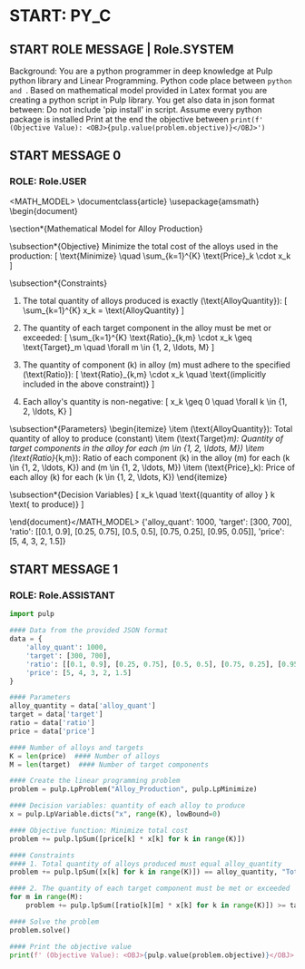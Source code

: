 # START: PY_C 
## START ROLE MESSAGE | Role.SYSTEM 
Background: You are a python programmer in deep knowledge at Pulp python library and Linear Programming. Python code place between ```python and ```. Based on mathematical model provided in Latex format you are creating a python script in Pulp library. You get also data in json format between: <DATA></DATA> Do not include 'pip install' in script. Assume every python package is installed Print at the end the objective between <OBJ></OBJ> `print(f' (Objective Value): <OBJ>{pulp.value(problem.objective)}</OBJ>')` 
## START MESSAGE 0 
### ROLE: Role.USER
<MATH_MODEL>
\documentclass{article}
\usepackage{amsmath}
\begin{document}

\section*{Mathematical Model for Alloy Production}

\subsection*{Objective}
Minimize the total cost of the alloys used in the production:
\[
\text{Minimize} \quad \sum_{k=1}^{K} \text{Price}_k \cdot x_k
\]

\subsection*{Constraints}
1. The total quantity of alloys produced is exactly \(\text{AlloyQuantity}\):
\[
\sum_{k=1}^{K} x_k = \text{AlloyQuantity}
\]

2. The quantity of each target component in the alloy must be met or exceeded:
\[
\sum_{k=1}^{K} \text{Ratio}_{k,m} \cdot x_k \geq \text{Target}_m \quad \forall m \in \{1, 2, \ldots, M\}
\]

3. The quantity of component \(k\) in alloy \(m\) must adhere to the specified \(\text{Ratio}\):
\[
\text{Ratio}_{k,m} \cdot x_k \quad \text{(implicitly included in the above constraint)}
\]

4. Each alloy's quantity is non-negative:
\[
x_k \geq 0 \quad \forall k \in \{1, 2, \ldots, K\}
\]

\subsection*{Parameters}
\begin{itemize}
    \item \(\text{AlloyQuantity}\): Total quantity of alloy to produce (constant)
    \item \(\text{Target}_m\): Quantity of target components in the alloy for each \(m \in \{1, 2, \ldots, M\}\)
    \item \(\text{Ratio}_{k,m}\): Ratio of each component \(k\) in the alloy \(m\) for each \(k \in \{1, 2, \ldots, K\}\) and \(m \in \{1, 2, \ldots, M\}\)
    \item \(\text{Price}_k\): Price of each alloy \(k\) for each \(k \in \{1, 2, \ldots, K\}\)
\end{itemize}

\subsection*{Decision Variables}
\[
x_k \quad \text{(quantity of alloy } k \text{ to produce)}
\]

\end{document}</MATH_MODEL>
<DATA>
{'alloy_quant': 1000, 'target': [300, 700], 'ratio': [[0.1, 0.9], [0.25, 0.75], [0.5, 0.5], [0.75, 0.25], [0.95, 0.05]], 'price': [5, 4, 3, 2, 1.5]}</DATA>


## START MESSAGE 1 
### ROLE: Role.ASSISTANT
```python
import pulp

#### Data from the provided JSON format
data = {
    'alloy_quant': 1000,
    'target': [300, 700],
    'ratio': [[0.1, 0.9], [0.25, 0.75], [0.5, 0.5], [0.75, 0.25], [0.95, 0.05]],
    'price': [5, 4, 3, 2, 1.5]
}

#### Parameters
alloy_quantity = data['alloy_quant']
target = data['target']
ratio = data['ratio']
price = data['price']

#### Number of alloys and targets
K = len(price)  #### Number of alloys
M = len(target)  #### Number of target components

#### Create the linear programming problem
problem = pulp.LpProblem("Alloy_Production", pulp.LpMinimize)

#### Decision variables: quantity of each alloy to produce
x = pulp.LpVariable.dicts("x", range(K), lowBound=0)

#### Objective function: Minimize total cost
problem += pulp.lpSum([price[k] * x[k] for k in range(K)])

#### Constraints
#### 1. Total quantity of alloys produced must equal alloy_quantity
problem += pulp.lpSum([x[k] for k in range(K)]) == alloy_quantity, "Total_Alloy_Quantity"

#### 2. The quantity of each target component must be met or exceeded
for m in range(M):
    problem += pulp.lpSum([ratio[k][m] * x[k] for k in range(K)]) >= target[m], f"Target_Component_{m+1}"

#### Solve the problem
problem.solve()

#### Print the objective value
print(f' (Objective Value): <OBJ>{pulp.value(problem.objective)}</OBJ>')
```

